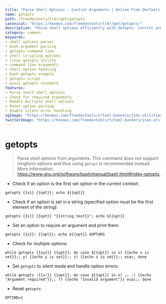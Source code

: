 ```yaml
---
title: "Parse Shell Options - Control Arguments | Online Free DevTools by Hexmos"
name: getopts
path: /freedevtools/tldr/get/getopts
canonical: "https://hexmos.com/freedevtools/tldr/get/getopts/"
description: "Parse shell options efficiently with Getopts. Control arguments and manage options in your shell scripts. Free online tool, no registration required."
category: common
keywords:
- shell options parser
- bash argument parsing
- getopts command line
- shell scripting options
- linux getopts utility
- command line arguments
- shell option handling
- bash getopts example
- getopts script
- posix getopts standard
features:
- Parse short shell options
- Check for required arguments
- Handle multiple shell options
- Reset option parsing
- Enable silent error handling
ogImage: "https://hexmos.com/freedevtools/t/tool-banners/json-utilities-banner.png"
twitterImage: "https://hexmos.com/freedevtools/t/tool-banners/json-utilities-banner.png"
---
```


# getopts

> Parse shell options from arguments.
> This command does not support longform options and thus using `getopt` is recommended instead.
> More information: <https://www.gnu.org/software/bash/manual/bash.html#index-getopts>.

- Check if an option is the first set option in the current context:

`getopts {{x}} {{opt}}; echo ${{opt}}`

- Check if an option is set in a string (specified option must be the first element of the string):

`getopts {{x}} {{opt}} "{{string text}}"; echo ${{opt}}`

- Set an option to require an argument and print them:

`getopts {{x}}: {{opt}}; echo ${{opt}} $OPTARG`

- Check for multiple options:

`while getopts {{xyz}} {{opt}}; do case ${{opt}} in x) {{echo x is set}};; y) {{echo y is set}};; z) {{echo z is set}};; esac; done`

- Set `getopts` to silent mode and handle option errors:

`while getopts :{{x:}} {{opt}}; do case ${{opt}} in x) ;; :) {{echo "Argument required"}};; ?) {{echo "Invalid argument"}} esac;; done`

- Reset `getopts`:

`OPTIND=1`
